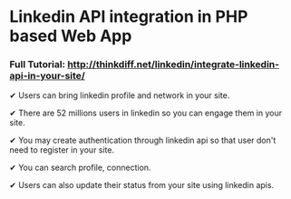 # Linkedin API integration in PHP based Web App

### Full Tutorial: http://thinkdiff.net/linkedin/integrate-linkedin-api-in-your-site/

✔ Users can bring linkedin profile and network in your site. 

✔ There are 52 millions users in linkedin so you can engage them in your site.

✔ You may create authentication through linkedin api so that user don't need to register in your site.

✔ You can search profile, connection.

✔ Users can also update their status from your site using linkedin apis.


